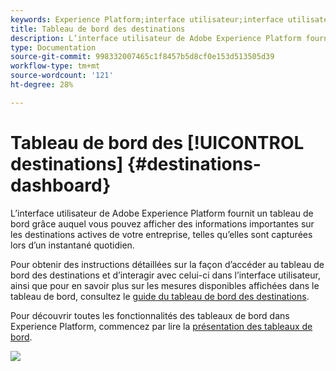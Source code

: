 ```yaml
---
keywords: Experience Platform;interface utilisateur;interface utilisateur;personnalisation;tableau de bord d’utilisation de la licence;tableau de bord;utilisation des licences;droits;consommation
title: Tableau de bord des destinations
description: L’interface utilisateur de Adobe Experience Platform fournit un tableau de bord grâce auquel vous pouvez afficher des informations importantes sur les destinations actives de votre entreprise.
type: Documentation
source-git-commit: 998332007465c1f8457b5d8cf0e153d513505d39
workflow-type: tm+mt
source-wordcount: '121'
ht-degree: 28%

---
```



# Tableau de bord des [!UICONTROL destinations] {#destinations-dashboard}

L’interface utilisateur de Adobe Experience Platform fournit un tableau de bord grâce auquel vous pouvez afficher des informations importantes sur les destinations actives de votre entreprise, telles qu’elles sont capturées lors d’un instantané quotidien.

Pour obtenir des instructions détaillées sur la façon d’accéder au tableau de bord des destinations et d’interagir avec celui-ci dans l’interface utilisateur, ainsi que pour en savoir plus sur les mesures disponibles affichées dans le tableau de bord, consultez le [guide du tableau de bord des destinations](../dashboards/guides/destinations.md).

Pour découvrir toutes les fonctionnalités des tableaux de bord dans Experience Platform, commencez par lire la [présentation des tableaux de bord](../../dashboards/home.md).

![](images/destinations-dashboard/dashboard-overview.png)